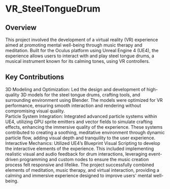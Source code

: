 # VR_SteelTongueDrum
## Overview
This project involved the development of a virtual reality (VR) experience aimed at promoting mental well-being through music therapy and meditation. Built for the Oculus platform using Unreal Engine 4 (UE4), the experience allows users to interact with and play steel tongue drums, a musical instrument known for its calming tones, using VR controllers.
## Key Contributions
3D Modeling and Optimization: Led the design and development of high-quality 3D models for the steel tongue drums, crafting tools, and surrounding environment using Blender. The models were optimized for VR performance, ensuring smooth interaction and rendering without compromising visual quality.<br>
Particle System Integration: Integrated advanced particle systems within UE4, utilizing GPU sprite emitters and vector fields to simulate crafting effects, enhancing the immersive quality of the experience. These systems contributed to creating a soothing, meditative environment through dynamic particle flow, adding visual depth and tranquility to the user experience.<br>
Interactive Mechanics: Utilized UE4’s Blueprint Visual Scripting to develop the interactive elements of the experience. This included implementing realistic visual and audio feedback for drum interactions, leveraging event-driven programming and custom nodes to ensure the music creation process felt responsive and lifelike.
The project successfully combined elements of meditation, music therapy, and virtual interaction, providing a calming and immersive experience designed to improve users' mental well-being.


